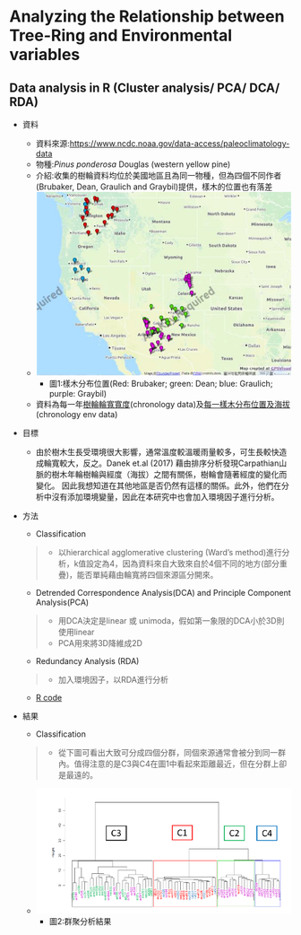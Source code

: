 # Analyzing the Relationship between Tree-Ring and Environmental variables
## Data analysis in R (Cluster analysis/ PCA/ DCA/ RDA)
 * 資料
    * 資料來源:<https://www.ncdc.noaa.gov/data-access/paleoclimatology-data>
    * 物種:*Pinus ponderosa* Douglas (western yellow pine)
    * 介紹:收集的樹輪資料均位於美國地區且為同一物種，但為四個不同作者(Brubaker, Dean, Graulich and Graybil)提供，樣木的位置也有落差
    * ![樣木分布位置](https://github.com/a10293499/TreeRing-and-environmental-variables/blob/main/%E6%A8%A3%E6%9C%A8%E5%88%86%E5%B8%83.PNG)
       * 圖1:樣木分布位置(Red: Brubaker; green: Dean; blue: Graulich; purple: Graybil)
    * 資料為每一年[樹輪輪寬寬度](https://github.com/a10293499/TreeRing-and-environmental-variables/blob/main/chronology%20data.csv)(chronology data)及[每一樣木分布位置及海拔](https://github.com/a10293499/TreeRing-and-environmental-variables/blob/main/chronology%20env%20data.csv)(chronology env data)
 * 目標
    * 由於樹木生長受環境很大影響，通常溫度較溫暖雨量較多，可生長較快造成輪寬較大，反之。Danek et.al (2017) 藉由排序分析發現Carpathian山脈的樹木年輪樹輪與經度（海拔）之間有關係，樹輪會隨著經度的變化而變化。  因此我想知道在其他地區是否仍然有這樣的關係。此外，他們在分析中沒有添加環境變量，因此在本研究中也會加入環境因子進行分析。
    

 * 方法
    * Classification
    > - 以hierarchical agglomerative clustering (Ward’s method)進行分析，k值設定為4，因為資料來自大致來自於4個不同的地方(部分重疊)，能否單純藉由輪寬將四個來源區分開來。
    * Detrended Correspondence Analysis(DCA) and Principle Component Analysis(PCA)
    > -  用DCA決定是linear 或 unimoda，假如第一象限的DCA小於3D則使用linear
    > -  PCA用來將3D降維成2D
    * Redundancy Analysis (RDA)
    > - 加入環境因子，以RDA進行分析
    * [R code](https://github.com/a10293499/TreeRing-and-environmental-variables/blob/main/Classification%20and%20Ordination%20analysis)


 * 結果
   * Classification
   > - 從下圖可看出大致可分成四個分群，同個來源通常會被分到同一群內。值得注意的是C3與C4在圖1中看起來距離最近，但在分群上卻是最遠的。
   * ![classification](https://github.com/a10293499/TreeRing-and-environmental-variables/blob/main/classification.PNG)
      * 圖2:群聚分析結果
